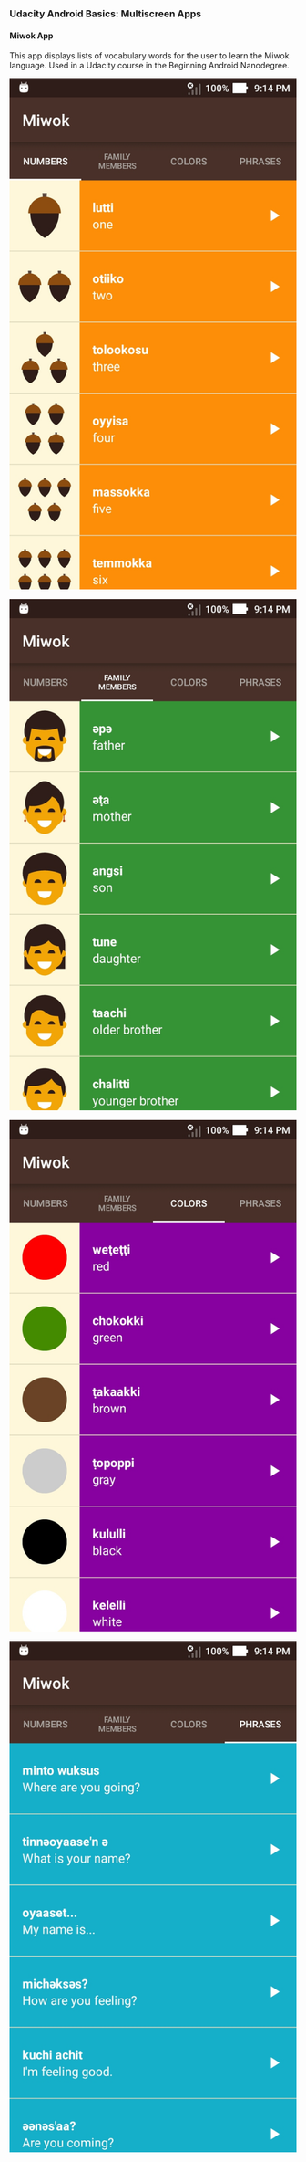 ### Udacity Android Basics: Multiscreen Apps
#### Miwok App

This app displays lists of vocabulary words for the user to learn the Miwok language.
Used in a Udacity course in the Beginning Android Nanodegree.

![Numbers](screenshots/numbers.jpg)

![Family](screenshots/family.jpg)

![Colors](screenshots/colors.jpg)

![Phrases](screenshots/phrases.jpg)
